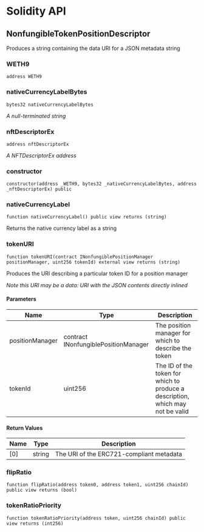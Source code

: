 # Solidity API

## NonfungibleTokenPositionDescriptor

Produces a string containing the data URI for a JSON metadata string

### WETH9

```solidity
address WETH9
```

### nativeCurrencyLabelBytes

```solidity
bytes32 nativeCurrencyLabelBytes
```

_A null-terminated string_

### nftDescriptorEx

```solidity
address nftDescriptorEx
```

_A NFTDescriptorEx address_

### constructor

```solidity
constructor(address _WETH9, bytes32 _nativeCurrencyLabelBytes, address _nftDescriptorEx) public
```

### nativeCurrencyLabel

```solidity
function nativeCurrencyLabel() public view returns (string)
```

Returns the native currency label as a string

### tokenURI

```solidity
function tokenURI(contract INonfungiblePositionManager positionManager, uint256 tokenId) external view returns (string)
```

Produces the URI describing a particular token ID for a position manager

_Note this URI may be a data: URI with the JSON contents directly inlined_

#### Parameters

| Name | Type | Description |
| ---- | ---- | ----------- |
| positionManager | contract INonfungiblePositionManager | The position manager for which to describe the token |
| tokenId | uint256 | The ID of the token for which to produce a description, which may not be valid |

#### Return Values

| Name | Type | Description |
| ---- | ---- | ----------- |
| [0] | string | The URI of the ERC721-compliant metadata |

### flipRatio

```solidity
function flipRatio(address token0, address token1, uint256 chainId) public view returns (bool)
```

### tokenRatioPriority

```solidity
function tokenRatioPriority(address token, uint256 chainId) public view returns (int256)
```

